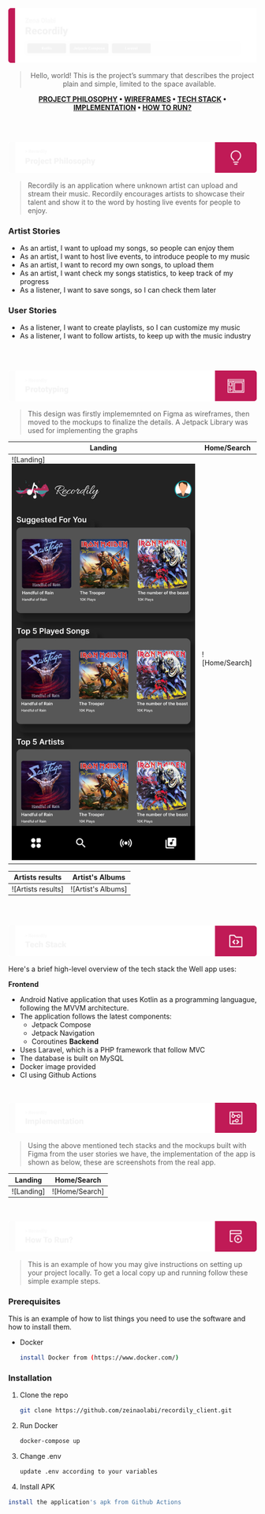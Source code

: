 <img src="./readme/title1.svg"/>

<div align="center">

> Hello, world! This is the project’s summary that describes the project plain and simple, limited to the space available.   

**[PROJECT PHILOSOPHY](https://github.com/zeinaolabi/recordily_client#-project-philosophy) • [WIREFRAMES](https://github.com/zeinaolabi/recordily_client#-wireframes) • [TECH STACK](https://github.com/zeinaolabi/recordily_client#-tech-stack) • [IMPLEMENTATION](hhttps://github.com/zeinaolabi/recordily_client#-impplementation) • [HOW TO RUN?](https://github.com/zeinaolabi/recordily_client#-how-to-run)**

</div>

<br><br>


<img src="./readme/title2.svg"/>

> Recordily is an application where unknown artist can upload and stream their music. Recordily encourages artists to showcase their talent and show it to the word
by hosting live events for people to enjoy.
> 

### Artist Stories
- As an artist, I want to upload my songs, so people can enjoy them
- As an artist, I want to host live events, to introduce people to my music
- As an artist, I want to record my own songs, to upload them 
- As an artist, I want check my songs statistics, to keep track of my progress 
- As a listener, I want to save songs, so I can check them later

### User Stories
- As a listener, I want to create playlists, so I can customize my music
- As a listener, I want to follow artists, to keep up with the music industry

<br><br>

<img src="./readme/title3.svg"/>

> This design was firstly implememnted on Figma as wireframes, then moved to the mockups to finalize the details.
A Jetpack Library was used for implementing the graphs

| Landing  | Home/Search  |
| -----------------| -----|
| ![Landing]<img src="./readme/landing_page.svg"/> | ![Home/Search]|

| Artists results  | Artist's Albums  |
| -----------------| -----|
| ![Artists results] | ![Artist's Albums]|


<br><br>

<img src="./readme/title4.svg"/>

Here's a brief high-level overview of the tech stack the Well app uses:

**Frontend**
- Android Native application that uses Kotlin as a programming languague, following the MVVM architecture.
- The application follows the latest components:
  - Jetpack Compose
  - Jetpack Navigation
  - Coroutines
**Backend**
- Uses Laravel, which is a PHP framework that follow MVC
- The database is built on MySQL
- Docker image provided
- CI using Github Actions

<br><br>
<img src="./readme/title5.svg"/>

> Using the above mentioned tech stacks and the mockups built with Figma from the user stories we have, the implementation of the app is shown as below, these are screenshots from the real app.

| Landing  | Home/Search  |
| -----------------| -----|
| ![Landing]| ![Home/Search] |


<br><br>
<img src="./readme/title6.svg"/>


> This is an example of how you may give instructions on setting up your project locally.
To get a local copy up and running follow these simple example steps.

### Prerequisites

This is an example of how to list things you need to use the software and how to install them.
* Docker
  ```sh
  install Docker from (https://www.docker.com/)
  ```

### Installation

1. Clone the repo
   ```sh
   git clone https://github.com/zeinaolabi/recordily_client.git
   ```
2. Run Docker
   ```sh
   docker-compose up
   ```
3. Change .env
   ```sh
   update .env according to your variables
   ```
4. Install APK
  ```sh
  install the application's apk from Github Actions
   ```



